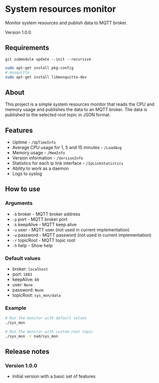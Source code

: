 # System resources monitor

Monitor system resources and publish data to MQTT broker.

Version 1.0.0

## Requirements

`git submodule update --init --recursive`

```bash
sudo apt-get install pkg-config
# mosquitto
sudo apt-get install libmosquitto-dev
```

## About

This project is a simple system resources monitor that reads the CPU and memory usage and publishes the data to an MQTT broker. The data is published to the selected root topic in JSON format.

## Features

- Uptime - `/UpTimeInfo`
- Average CPU usage for 1, 5 and 15 minutes - `/LoadAvg`
- Memory usage - `/MemInfo`
- Version information - `/VersionInfo`
- Statistics for each ip link interface - `/IpLinkStatistics`
- Ability to work as a daemon
- Logs to syslog

## How to use

### Arguments

- `-b` broker - MQTT broker address
- `-p` port - MQTT broker port
- `-k` keepAlive - MQTT keep alive
- `-u` user - MQTT user (not used in current implementation)
- `-w` password - MQTT password (not used in current implementation)
- `-r` topicRoot - MQTT topic root
- `-h` help - Show help

### Default values

- broker: `localhost`
- port: `1883`
- keepAlive: `60`
- user: `None`
- password: `None`
- topicRoot: `sys_mon/data`

### Example

```bash
# Run the monitor with default values
./sys_mon

# Run the monitor with custom root topic
./sys_mon -r nad/sys_mon
```

## Release notes

### Version 1.0.0

- Initial version with a basic set of features
